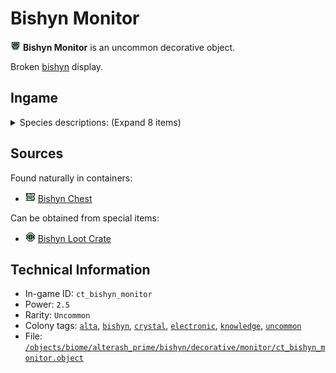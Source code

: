 # Bishyn Monitor

<img src="https://raw.githubusercontent.com/Ceterai/Enternia/main/objects/biome/alterash_prime/bishyn/decorative/monitor/icon.png" alt="Bishyn Monitor icon" loading="lazy" height="16px" width="auto" /> **Bishyn Monitor** is an uncommon decorative object.

Broken [bishyn](https://ceterai.github.io/MyEnternia/Wiki/Tags/Bishyn) display.

## Ingame

<details markdown="1"><summary>Species descriptions: (Expand 8 items)</summary>

- Alta: In order to get a proper image, this monitor needs to be properly configured first. It's not.
- Apex: This screen is broken.
- Avian: A green indescribable creature is running on this screen!
- Floran: Floran sssmash boring machine.
- Glitch: Disappointed. It's broken.
- Human: Is this thing actually works?
- Hylotl: This thing would be helpful, if it worked. But it doesn't.
- Novakid: Looks like this pal is broken.

</details>

## Sources

Found naturally in containers:

- <img src="https://raw.githubusercontent.com/Ceterai/Enternia/main/objects/biome/alterash_prime/bishyn/decorative/chest/icon.png" alt="Bishyn Chest icon" loading="lazy" height="16px" width="auto" /> [Bishyn Chest](https://ceterai.github.io/MyEnternia/Wiki/BishynChest)

Can be obtained from special items:

- <img src="https://raw.githubusercontent.com/Ceterai/Enternia/main/items/active/alta/loot/biome/ct_bishyn_loot.png" alt="Bishyn Loot Crate icon" loading="lazy" height="16px" width="auto" /> [Bishyn Loot Crate](https://ceterai.github.io/MyEnternia/Wiki/BishynLootCrate)

## Technical Information

- In-game ID: `ct_bishyn_monitor`
- Power: `2.5`
- Rarity: `Uncommon`
- Colony tags: [`alta`](https://ceterai.github.io/MyEnternia/Wiki/Tags/Alta), [`bishyn`](https://ceterai.github.io/MyEnternia/Wiki/Tags/Bishyn), [`crystal`](https://ceterai.github.io/MyEnternia/Wiki/Tags/Crystal), [`electronic`](https://ceterai.github.io/MyEnternia/Wiki/Tags/Electronic), [`knowledge`](https://ceterai.github.io/MyEnternia/Wiki/Tags/Knowledge), [`uncommon`](https://ceterai.github.io/MyEnternia/Wiki/Tags/Uncommon)
- File: [`/objects/biome/alterash_prime/bishyn/decorative/monitor/ct_bishyn_monitor.object`](https://github.com/Ceterai/Enternia/blob/main/objects/biome/alterash_prime/bishyn/decorative/monitor/ct_bishyn_monitor.object)

